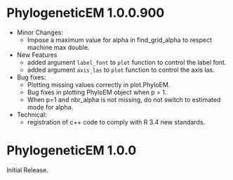 # PhylogeneticEM 1.0.0.900
* Minor Changes:
  * Impose a maximum value for alpha in find_grid_alpha to respect machine max double.
* New Features
  * added argument `label_font` to `plot` function to control the label font.
  * added argument `axis_las` to `plot` function to control the axis las.
* Bug fixes:
  * Plotting missing values correctly in plot.PhyloEM.
  * Bug fixes in plotting PhyloEM object when p = 1.
  * When p=1 and nbr_alpha is not missing, do not switch to estimated mode for alpha.
* Technical:
  * registration of c++ code to comply with R 3.4 new standards.

# PhylogeneticEM 1.0.0
Initial Release.
